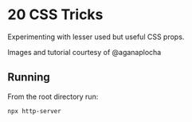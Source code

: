 # 20 CSS Tricks

Experimenting with lesser used but useful CSS props.

Images and tutorial courtesy of @aganaplocha

## Running

From the root directory run:

```bash
npx http-server
```
